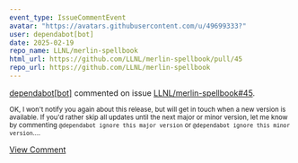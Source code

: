 ```yaml
---
event_type: IssueCommentEvent
avatar: "https://avatars.githubusercontent.com/u/49699333?"
user: dependabot[bot]
date: 2025-02-19
repo_name: LLNL/merlin-spellbook
html_url: https://github.com/LLNL/merlin-spellbook/pull/45
repo_url: https://github.com/LLNL/merlin-spellbook
---
```


<a href='https://github.com/dependabot[bot]' target='_blank'>dependabot[bot]</a> commented on issue <a href='https://github.com/LLNL/merlin-spellbook/pull/45' target='_blank'>LLNL/merlin-spellbook#45</a>.

<small>OK, I won't notify you again about this release, but will get in touch when a new version is available. If you'd rather skip all updates until the next major or minor version, let me know by commenting `@dependabot ignore this major version` or `@dependabot ignore this minor version`....</small>

<a href='https://github.com/LLNL/merlin-spellbook/pull/45' target='_blank'>View Comment</a>